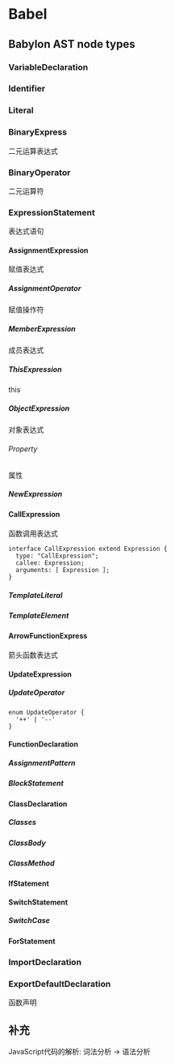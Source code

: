 # Babel

## Babylon AST node types

### VariableDeclaration

### Identifier

### Literal

### BinaryExpress
二元运算表达式

### BinaryOperator
二元运算符

### ExpressionStatement
表达式语句
#### AssignmentExpression
赋值表达式
##### AssignmentOperator
赋值操作符
##### MemberExpression
成员表达式
##### ThisExpression
this
##### ObjectExpression
对象表达式
###### Property
属性
##### NewExpression
#### CallExpression
函数调用表达式
```
interface CallExpression extend Expression {
  type: "CallExpression";
  callee: Expression;
  arguments: [ Expression ];
}
```
##### TemplateLiteral
##### TemplateElement

#### ArrowFunctionExpress
箭头函数表达式
#### UpdateExpression

##### UpdateOperator
```
enum UpdateOperator {
  '++' | '--'
}
```
#### FunctionDeclaration

##### AssignmentPattern

##### BlockStatement

#### ClassDeclaration

##### Classes

##### ClassBody

##### ClassMethod

#### IfStatement

#### SwitchStatement

##### SwitchCase

#### ForStatement

### ImportDeclaration

### ExportDefaultDeclaration

函数声明
## 补充
JavaScript代码的解析: 词法分析 -> 语法分析